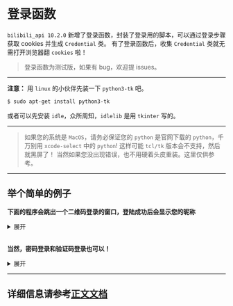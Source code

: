 # 登录函数

`bilibili_api 10.2.0` 新增了登录函数，封装了登录用的脚本，可以通过登录步骤获取 cookies 并生成 `Credential` 类。
有了登录函数后，收集 `Credential` 类就无需打开浏览器翻 `cookies` 啦！

>登录函数为测试版，如果有 bug，欢迎提 issues。

---
**注意：**
用 `linux` 的小伙伴先装一下 `python3-tk` 吧。

``` bash
$ sudo apt-get install python3-tk
```

或者可以先安装 `idle`，众所周知，`idlelib` 是用 `tkinter` 写的。

---
>如果您的系统是 `MacOS`，请务必保证您的 `python` 是官网下载的 `python`，千万别用 `xcode-select` 中的 `python`! 这样可能 `tcl/tk` 版本会不支持，然后就黑屏了！
>当然如果您没出现错误，也不用硬着头皮重装。这里仅供参考。
---

## 举个简单的例子

**下面的程序会跳出一个二维码登录的窗口，登陆成功后会显示您的昵称**

<details>
<summary>展开</summary>

``` python
from bilibili_api import login, user, sync
print("请登录：")
credential = login.login_with_qrcode()
try:
    credential.raise_for_no_bili_jct() # 判断是否成功
    credential.raise_for_no_sessdata() # 判断是否成功
except:
    print("登陆失败。。。")
    exit()
print("欢迎，", sync(user.get_self_info(credential))['name'], "!")
```
</details>
<br>

**当然，密码登录和验证码登录也可以！**

<details>
<summary>展开</summary>

``` python
from bilibili_api.login import login_with_password, login_with_sms, send_sms, PhoneNumber, Check
from bilibili_api.user import get_self_info
from bilibili_api import settings
from bilibili_api import sync

mode = int(input("""请选择登录方式：
1. 密码登录
2. 验证码登录
请输入 1/2
"""))

credential = None

# 关闭自动打开 geetest 验证窗口
settings.geetest_auto_open = False

if mode == 1:
    # 密码登录
    username = input("请输入手机号/邮箱：")
    password = input("请输入密码：")
    print("正在登录。")
    c = login_with_password(username, password)
    if isinstance(c, Check):
        # 还需验证
        phone = input("需要验证。请输入手机号：")
        c.set_phone(PhoneNumber(phone, country="+86")) # 默认设置地区为中国大陆
        c.send_code()
        print("已发送验证码。")
        code = input("请输入验证码：")
        credential = c.login(code)
        print("登录成功！")
    else:
        credential = c
elif mode == 2:
    # 验证码登录
    phone = input("请输入手机号：")
    print("正在登录。")
    send_sms(PhoneNumber(phone, country="+86")) # 默认设置地区为中国大陆
    code = input("请输入验证码：")
    c = login_with_sms(PhoneNumber(phone, country="+86"), code)
    credential = c
    print("登录成功")
else:
    print("请输入 1/2 ！")
    exit()

if credential != None:
    name = sync(get_self_info(credential))['name']
    print(f"欢迎，{name}!")
```

</details>

---

## **详细信息请参考[正文文档](/modules/login.md)**
